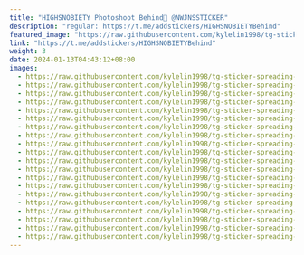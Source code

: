 ```yaml
---
title: "HIGHSNOBIETY Photoshoot Behind🌠 @NWJNSSTICKER"
description: "regular: https://t.me/addstickers/HIGHSNOBIETYBehind"
featured_image: "https://raw.githubusercontent.com/kylelin1998/tg-sticker-spreading-worldwide-images/main/img/3f753045-2a17-4797-91b8-343484092bdf.jpg"
link: "https://t.me/addstickers/HIGHSNOBIETYBehind"
weight: 3
date: 2024-01-13T04:43:12+08:00
images:
  - https://raw.githubusercontent.com/kylelin1998/tg-sticker-spreading-worldwide-images/main/img/3f753045-2a17-4797-91b8-343484092bdf.jpg
  - https://raw.githubusercontent.com/kylelin1998/tg-sticker-spreading-worldwide-images/main/img/3d0c66a4-9d8f-4853-b7f0-77d11348a7ff.jpg
  - https://raw.githubusercontent.com/kylelin1998/tg-sticker-spreading-worldwide-images/main/img/d9fd4ad0-9107-48de-a497-d6005da14814.jpg
  - https://raw.githubusercontent.com/kylelin1998/tg-sticker-spreading-worldwide-images/main/img/00283de6-fdec-405b-b175-69519997903a.jpg
  - https://raw.githubusercontent.com/kylelin1998/tg-sticker-spreading-worldwide-images/main/img/e2a0ccd0-7afb-427e-a4ad-5da14cc5bd46.jpg
  - https://raw.githubusercontent.com/kylelin1998/tg-sticker-spreading-worldwide-images/main/img/5a0b6310-b28c-4ee0-905a-f16d341d9730.jpg
  - https://raw.githubusercontent.com/kylelin1998/tg-sticker-spreading-worldwide-images/main/img/d1f67c65-5c4a-4166-8dab-a166f02d0608.jpg
  - https://raw.githubusercontent.com/kylelin1998/tg-sticker-spreading-worldwide-images/main/img/77892726-f6a9-4916-8504-397de40dd5f9.jpg
  - https://raw.githubusercontent.com/kylelin1998/tg-sticker-spreading-worldwide-images/main/img/11b4f506-621e-4816-9c91-14d96af857d5.jpg
  - https://raw.githubusercontent.com/kylelin1998/tg-sticker-spreading-worldwide-images/main/img/f68eca9c-0643-429e-b460-a78fed54edd3.jpg
  - https://raw.githubusercontent.com/kylelin1998/tg-sticker-spreading-worldwide-images/main/img/8f893229-580f-46c0-ab3d-9a3bf7ea8281.jpg
  - https://raw.githubusercontent.com/kylelin1998/tg-sticker-spreading-worldwide-images/main/img/b879945d-2737-4b26-b54c-7b16a79f4c41.jpg
  - https://raw.githubusercontent.com/kylelin1998/tg-sticker-spreading-worldwide-images/main/img/f4413414-1d26-44cd-a874-a85d457c83bd.jpg
  - https://raw.githubusercontent.com/kylelin1998/tg-sticker-spreading-worldwide-images/main/img/dc16a231-72a8-48e1-a0fb-16a2aa830885.jpg
  - https://raw.githubusercontent.com/kylelin1998/tg-sticker-spreading-worldwide-images/main/img/8c1690fa-e621-44e5-8898-c6d3b3db699c.jpg
  - https://raw.githubusercontent.com/kylelin1998/tg-sticker-spreading-worldwide-images/main/img/b8e8cf86-e51e-47c2-9261-8b726e46f068.jpg
  - https://raw.githubusercontent.com/kylelin1998/tg-sticker-spreading-worldwide-images/main/img/dfe207b0-2c76-4e4d-b00c-64a17588ce1f.jpg
  - https://raw.githubusercontent.com/kylelin1998/tg-sticker-spreading-worldwide-images/main/img/b55f8665-0e5f-45e9-81a9-ec503df1b4c4.jpg
  - https://raw.githubusercontent.com/kylelin1998/tg-sticker-spreading-worldwide-images/main/img/263c311b-5192-4423-b938-73f0a6bb93f2.jpg
  - https://raw.githubusercontent.com/kylelin1998/tg-sticker-spreading-worldwide-images/main/img/19e3d977-e3c6-46ff-b797-b9ba63f65793.jpg
---
```


